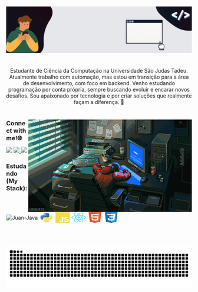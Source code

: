 <img align="center" alt="" src="./src/header.gif"> <br>

#

<p align="center"> Estudante de Ciência da Computação na Universidade São Judas Tadeu. Atualmente trabalho com automação, mas estou em transição para a área de desenvolvimento, com foco em backend. Venho estudando programação por conta própria, sempre buscando evoluir e encarar novos desafios. Sou apaixonado por tecnologia e por criar soluções que realmente façam a diferença. 🚀 

#

<img align="right" alt="" height="250px" src="./src/computer.gif">

<h3 align="left" style="margin-bottom: 0;">Connect with me!🌐</h3> 

<div> 
  
  <a href="https://www.linkedin.com/in/juanbritoo/" target="_blank"><img src="https://img.shields.io/badge/-LinkedIn-%230077B5?style=for-the-badge&logo=linkedin&logoColor=white" target="_blank"></a> 
  <a href = "mailto:juanbritograngeiro@gmail.com"><img src="https://img.shields.io/badge/-Gmail-%23333?style=for-the-badge&logo=gmail&logoColor=red" target="_blank">
  </a>
<a href="https://github.com/juanbritoo/" target="_blank">
  <img src="https://img.shields.io/badge/-GitHub-181717?style=for-the-badge&logo=github&logoColor=blue" target="_blank">
</a>

</div>

<h3 align="left" style="margin-bottom: 0;"> Estudando (My Stack):</h3>

<div style="display: inline_block">
  <img align="center" alt="Juan-Java" height="30" width="30" <img src="https://cdn.jsdelivr.net/gh/devicons/devicon/icons/java/java-original.svg" height="25" alt="java logo"  />
  <img align="center" alt="Juan-Python" height="30" width="40" src="https://raw.githubusercontent.com/devicons/devicon/master/icons/python/python-original.svg">
  <img align="center" alt="Juan-Js" height="30" width="40" src="https://raw.githubusercontent.com/devicons/devicon/master/icons/javascript/javascript-plain.svg">
  <img align="center" alt="Juan-React" height="30" width="40" src="https://raw.githubusercontent.com/devicons/devicon/master/icons/react/react-original.svg">
  <img align="center" alt="Juan-HTML" height="30" width="40" src="https://raw.githubusercontent.com/devicons/devicon/master/icons/html5/html5-original.svg">
  <img align="center" alt="Juan-CSS" height="30" width="40" src="https://raw.githubusercontent.com/devicons/devicon/master/icons/css3/css3-original.svg">
</div>
<br><br>

##

<picture align="center">
  <source media="(prefers-color-scheme: dark)" srcset="https://raw.githubusercontent.com/juanbritoo/juanbritoo/output/github-contribution-grid-snake-dark.svg">
  <source media="(prefers-color-scheme: light)" srcset="https://raw.githubusercontent.com/juanbritoo/juanbritoo/output/github-contribution-grid-snake-dark.svg">
  <img align="center" alt="github contribution grid snake animation" src="https://raw.githubusercontent.com/juanbritoo/juanbritoo/output/github-contribution-grid-snake.svg">
</picture>
